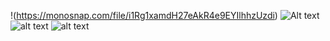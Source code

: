 !(https://monosnap.com/file/i1Rg1xamdH27eAkR4e9EYIlhhzUzdi)
![Alt text](https://monosnap.com/file/WsMHhrt7zknYcMjpAheDL3DStxSl9d)
![alt text](https://monosnap.com/file/ngPlKxBg0aOWJwREa9kpVgiaROGjGY)
![alt text](https://monosnap.com/file/D0qnFBZj1t6QTTHnDEYugfHXwH1HMP)
